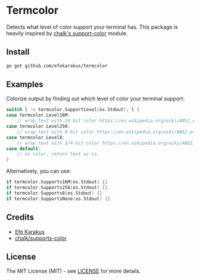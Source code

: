 # Termcolor
Detects what level of color support your terminal has.
This package is heavily inspired by [chalk's support-color](https://github.com/chalk/supports-color) module.

## Install
```sh
go get github.com/efekarakus/termcolor
```

## Examples
Colorize output by finding out which level of color your terminal support:
```go
switch l := termcolor.SupportLevel(os.Stdout); l {
case termcolor.Level16M:
    // wrap text with 24 bit color https://en.wikipedia.org/wiki/ANSI_escape_code#24-bit
case termcolor.Level256:
    // wrap text with 8 bit color https://en.wikipedia.org/wiki/ANSI_escape_code#8-bit
case termcolor.Level8:
    // wrap text with 3/4 bit color https://en.wikipedia.org/wiki/ANSI_escape_code#3/4_bit
case default:
    // no color, return text as is.
}
```

Alternatively, you can use:
```go
if termcolor.Supports16M(os.Stdout) {}
if termcolor.Supports256(os.Stdout) {}
if termcolor.Supports8(os.Stdout) {}
if termcolor.SupportsNone(os.Stdout) {}
```

## Credits
* [Efe Karakus](https://www.efekarakus.com/)
* [chalk/supports-color](https://github.com/chalk/supports-color/)

## License
The MIT License (MIT) - see [LICENSE](https://github.com/efekarakus/termcolor/blob/master/LICENSE) for more details.